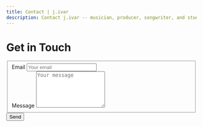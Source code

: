 ```yaml
---
title: Contact | j.ivar
description: Contact j.ivar -- musician, producer, songwriter, and studio owner. Fill out this form for business inquiries, questions, comments, or just to say 'hey'.
---
```

<main class="mw7-ns center avenir near-white bg-near-black o-90 w-90 pa4 mt4">
  <h1 class="ttu tracked mt0 f2-ns f3 mb3">Get in Touch</h1>
  <div class="bt b--white-80"></div>
  <form id="contactform" class="avenir measure center" method="POST">
    <fieldset id="sign_up" class="b--transparent ph0 mh0">
      <!-- <legend class="f4 fw6 ph0 mh0 ttu tracked">Get in touch</legend> -->
      <div class="mt3">
        <label class="db fw6 lh-copy f6" for="_replyto">Email</label>
        <input class="bn pa2 input-reset bg-near-white hover-bg-lightest-blue hover-near-black w-100" type="email" name="_replyto" placeholder="Your email">
      </div>
      <div class="mv3">
        <label class="db fw6 lh-copy f6" for="message">Message</label>
        <textarea class="bn pa2 input-reset bg-near-white hover-bg-lightest-blue hover-near-black w-100" rows="6" name="message" placeholder="Your message"></textarea>
      </div>
      <input type="hidden" name="_subject" value="website contact"/>
      <input type="text" name="_gotcha" style="display: none;"/>
    </fieldset>
    <button class="b bn near-black ph3 ml1 pv2 input-reset bg-near-white grow hover-bg-lightest-blue pointer f6 dib" type="submit">Send</button>
  </form>
</main>

<script>

  var contactform =  document.getElementById('contactform');
  contactform.setAttribute('action', '//formspree.io/' + 'j.ivar.sound' + '@' + 'gmail' + '.' + 'com');

</script>
